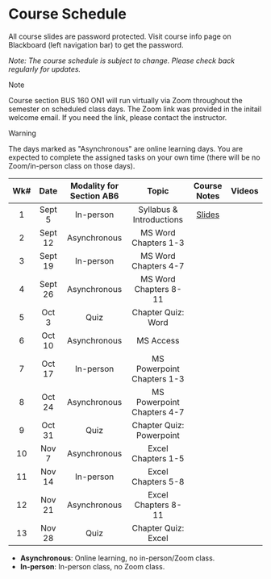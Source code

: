 <!-- markdownlint-disable -->

# Course Schedule

All course slides are password protected. Visit course info page on Blackboard (left navigation bar) to get the password.

*Note: The course schedule is subject to change. Please check back regularly for updates.*

> [!NOTE]
> Course section BUS 160 ON1 will run virtually via Zoom throughout the semester on scheduled class days. The Zoom link was provided in the initail welcome email. If you need the link, please contact the instructor. 

> [!WARNING]
> The days marked as "Asynchronous" are online learning days. You are expected to complete the assigned tasks on your own time (there will be no Zoom/in-person class on those days). 


| **Wk#** | **Date** | **Modality for Section AB6** |         **Topic**          |        **Course Notes**         | **Videos** |
| :-----: | :------: | :--------------------------: | :------------------------: | :-----------------------------: | :--------: |
|    1    |  Sept 5  |          In-person           |  Syllabus & Introductions  | [Slides](http://tiny.cc/110-W1) |            |
|    2    | Sept 12  |         Asynchronous         |    MS Word Chapters 1-3    |                                 |            |
|    3    | Sept 19  |          In-person           |    MS Word Chapters 4-7    |                                 |            |
|    4    | Sept 26  |         Asynchronous         |   MS Word Chapters 8-11    |                                 |            |
|    5    |  Oct 3   |             Quiz             |     Chapter Quiz: Word     |                                 |            |
|    6    |  Oct 10  |         Asynchronous         |         MS Access          |                                 |            |
|    7    |  Oct 17  |          In-person           | MS Powerpoint Chapters 1-3 |                                 |            |
|    8    |  Oct 24  |         Asynchronous         | MS Powerpoint Chapters 4-7 |                                 |            |
|    9    |  Oct 31  |             Quiz             |  Chapter Quiz: Powerpoint  |                                 |            |
|   10    |  Nov 7   |         Asynchronous         |     Excel Chapters 1-5     |                                 |            |
|   11    |  Nov 14  |          In-person           |     Excel Chapters 5-8     |                                 |            |
|   12    |  Nov 21  |         Asynchronous         |    Excel Chapters 8-11     |                                 |            |
|   13    |  Nov 28  |             Quiz             |    Chapter Quiz: Excel     |                                 |            |

- **Asynchronous**: Online learning, no in-person/Zoom class.
- **In-person**: In-person class, no Zoom class.
